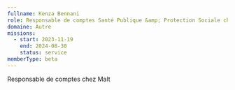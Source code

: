 ```yaml
---
fullname: Kenza Bennani
role: Responsable de comptes Santé Publique &amp; Protection Sociale chez Malt
domaine: Autre
missions:
  - start: 2023-11-19
    end: 2024-08-30
    status: service
memberType: beta
---
```

Responsable de comptes chez Malt